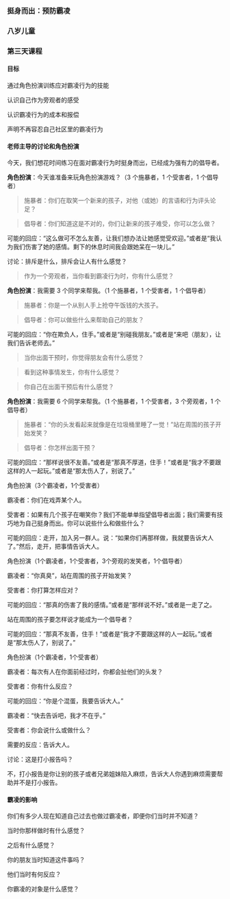 ### 挺身而出：预防霸凌

### 八岁儿童

### 第三天课程

#### 目标

通过角色扮演训练应对霸凌行为的技能

认识自己作为旁观者的感受

认识霸凌行为的成本和报偿

声明不再容忍自己社区里的霸凌行为

#### 老师主导的讨论和角色扮演

今天，我们想花时间练习在面对霸凌行为时挺身而出，已经成为强有力的倡导者。

**角色扮演**：今天谁准备来玩角色扮演游戏？（3 个施暴者，1 个受害者，1 个倡导者）

> 施暴者：你们在取笑一个新来的孩子，对他（或她）的言语和行为评头论足？

> 倡导者：你们知道这是不对的，你们让新来的孩子难受，你可以怎么做？

可能的回应：“这么做可不怎么友善，让我们想办法让她感觉受欢迎。”或者是“我认为我们伤害了她的感情。剩下的休息时间我会跟她呆在一块儿。”

讨论：排斥是什么，排斥会让人有什么感觉？

> 作为一个旁观者，当你看到霸凌行为时，你有什么感觉？

**角色扮演**：我需要 3 个同学来帮我。（1 个施暴者，1 个受害者，1 个倡导者）

> 施暴者：你是一个从别人手上抢夺午饭钱的大孩子。

> 倡导者：你可以做些什么来帮助自己的朋友？

可能的回应：“你在欺负人，住手。”或者是“别碰我朋友。”或者是“来吧（朋友），让我们告诉老师去。”

> 当你出面干预时，你觉得朋友会有什么感觉？

> 看到这种事情发生，你有什么感觉？

> 你自己在出面干预后有什么感觉？

**角色扮演**：我需要 6 个同学来帮我。（1 个施暴者，1 个受害者，3 个旁观者，1 个倡导者）

> 施暴者：“你的头发看起来就像是在垃圾桶里睡了一觉！”站在周围的孩子开始发笑？

> 倡导者：你怎样出面干预？

可能的回应：“那样说很不友善。”或者是“那真不厚道，住手！”或者是“我才不要跟这样的人一起玩。”或者是“那太伤人了，别说了。”



角色扮演（3个霸凌者，1个受害者）



霸凌者：你们在戏弄某个人。



受害者：如果有几个孩子在嘲笑你？我们不能单单指望倡导者出面；我们需要有技巧地为自己挺身而出。你可以说些什么和做些什么？



可能的回应：走开，加入另一群人。说：“如果你们再那样做，我就要告诉大人了。”然后，走开，把事情告诉大人。



角色扮演（1个霸凌者，1个受害者，3个旁观的发笑者，1个倡导者）



霸凌者：“你真臭”，站在周围的孩子开始发笑？



受害者：你打算怎样应对？



可能的回应：“那真的伤害了我的感情。”或者是“那样说不好。”或者是一走了之。



 站在周围的孩子要怎样说才能成为一个倡导者？



可能的回应：“那真不友善，住手！”或者是“我才不要跟这样的人一起玩。”或者是“那太伤人了，别说了。”



角色扮演（1个霸凌者，1个受害者）



霸凌者：每次有人在你面前经过时，你都会扯他们的头发？



受害者：你有什么反应？



可能的回应：“你是个混蛋，我要告诉大人。”



霸凌者：“快去告诉吧，我才不在乎。”



受害者：你会说什么或做什么？



需要的反应：告诉大人。



讨论：这是打小报告吗？



不，打小报告是你让别的孩子或者兄弟姐妹陷入麻烦，告诉大人你遇到麻烦需要帮助并不是打小报告。



#### 霸凌的影响



你们有多少人现在知道自己过去也做过霸凌者，即便你们当时并不知道？



当时你那样做时有什么感觉？



之后有什么感觉？



你的朋友当时知道这件事吗？



他们当时有何反应？



你霸凌的对象是什么感觉？
